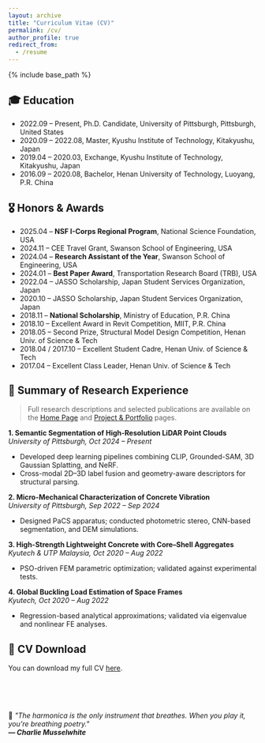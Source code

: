 ```yaml
---
layout: archive
title: "Curriculum Vitae (CV)"
permalink: /cv/
author_profile: true
redirect_from:
  - /resume
---
```


{% include base_path %}

🎓 Education
------
* 2022.09 – Present, Ph.D. Candidate,  University of Pittsburgh, Pittsburgh, United States <br>
* 2020.09 – 2022.08, Master, Kyushu Institute of Technology, Kitakyushu, Japan <br>
* 2019.04 – 2020.03, Exchange, Kyushu Institute of Technology, Kitakyushu, Japan <br>
* 2016.09 – 2020.08, Bachelor, Henan University of Technology, Luoyang, P.R. China <br>


🎖️ Honors & Awards
------
* 2025.04 – **NSF I-Corps Regional Program**, National Science Foundation, USA  
* 2024.11 – CEE Travel Grant, Swanson School of Engineering, USA  
* 2024.04 – **Research Assistant of the Year**, Swanson School of Engineering, USA  
* 2024.01 – **Best Paper Award**, Transportation Research Board (TRB), USA  
* 2022.04 – JASSO Scholarship, Japan Student Services Organization, Japan  
* 2020.10 – JASSO Scholarship, Japan Student Services Organization, Japan  
* 2018.11 – **National Scholarship**, Ministry of Education, P.R. China  
* 2018.10 – Excellent Award in Revit Competition, MIIT, P.R. China   
* 2018.05 – Second Prize, Structural Model Design Competition, Henan Univ. of Science & Tech  
* 2018.04 / 2017.10 – Excellent Student Cadre, Henan Univ. of Science & Tech  
* 2017.04 – Excellent Class Leader, Henan Univ. of Science & Tech  

  

🧩 Summary of Research Experience
------
> Full research descriptions and selected publications are available on the [Home Page](/) and [Project & Portfolio](/portfolio/) pages.

**1. Semantic Segmentation of High-Resolution LiDAR Point Clouds**  
*University of Pittsburgh, Oct 2024 – Present*  
- Developed deep learning pipelines combining CLIP, Grounded-SAM, 3D Gaussian Splatting, and NeRF.  
- Cross-modal 2D–3D label fusion and geometry-aware descriptors for structural parsing.

**2. Micro-Mechanical Characterization of Concrete Vibration**  
*University of Pittsburgh, Sep 2022 – Sep 2024*  
- Designed PaCS apparatus; conducted photometric stereo, CNN-based segmentation, and DEM simulations.

**3. High-Strength Lightweight Concrete with Core–Shell Aggregates**  
*Kyutech & UTP Malaysia, Oct 2020 – Aug 2022*  
- PSO-driven FEM parametric optimization; validated against experimental tests.

**4. Global Buckling Load Estimation of Space Frames**  
*Kyutech, Oct 2020 – Aug 2022*  
- Regression-based analytical approximations; validated via eigenvalue and nonlinear FE analyses.


📎 CV Download
------
You can download my full CV [here](https://drive.google.com/file/d/1IGskjzPZ_UploadYourPDFLink).


<br><br><br>

🌿 *"The harmonica is the only instrument that breathes. When you play it, you’re breathing poetry."* <br>
***— Charlie Musselwhite***


